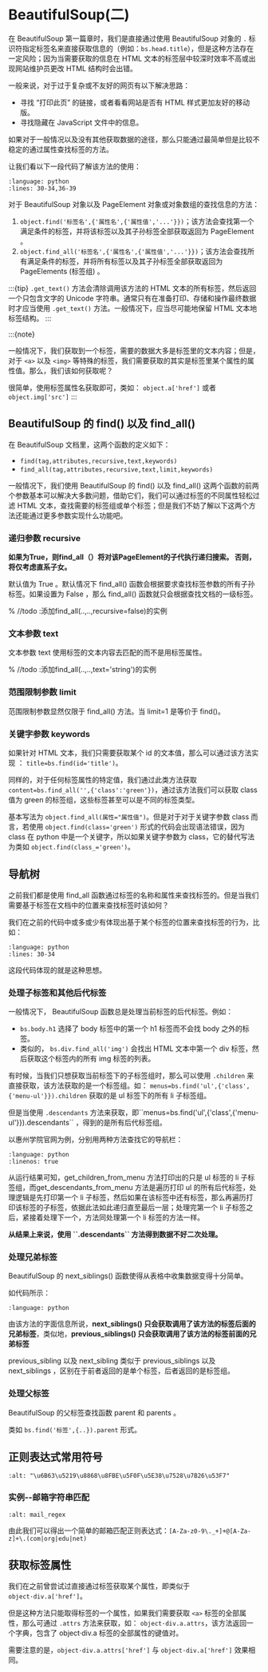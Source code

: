 # BeautifulSoup(二)

在 BeautifulSoup 第一篇章时，我们是直接通过使用 BeautifulSoup 对象的 `.` 标识符指定标签名来直接获取信息的（例如：`bs.head.title`），但是这种方法存在一定风险；因为当需要获取的信息在 HTML 文本的标签层中较深时效率不高或出现网站维护员更改 HTML 结构时会出错。

一般来说，对于过于复杂或不友好的网页有以下解决思路：

- 寻找 “打印此页” 的链接，或者看看网站是否有 HTML 样式更加友好的移动版。
- 寻找隐藏在 JavaScript 文件中的信息。

如果对于一般情况以及没有其他获取数据的途径，那么只能通过最简单但是比较不稳定的通过属性查找标签的方法。

让我们看以下一段代码了解该方法的使用：

```{literalinclude} ../example_python/GetInfoFromSchool.py
:language: python
:lines: 30-34,36-39
```

对于 BeautifulSoup 对象以及 PageElement 对象或对象数组的查找信息的方法：

1. `object.find('标签名',{'属性名',{'属性值','...'}})`；该方法会查找第一个满足条件的标签，并将该标签以及其子孙标签全部获取返回为 PageElement 。
2. `object.find_all('标签名',{'属性名',{'属性值','...'}})`；该方法会查找所有满足条件的标签，并将所有标签以及其子孙标签全部获取返回为 PageElements (标签组) 。

:::{tip}
`.get_text()` 方法会清除调用该方法的 HTML 文本的所有标签，然后返回一个只包含文字的 Unicode 字符串。通常只有在准备打印、存储和操作最终数据时才应当使用 `.get_text()` 方法。一般情况下，应当尽可能地保留 HTML 文本地标签结构。
:::

:::{note}

一般情况下，我们获取到一个标签，需要的数据大多是标签里的文本内容；但是，对于 `<a>` 以及 `<img>` 等特殊的标签，我们需要获取的其实是标签里某个属性的属性值。那么，我们该如何获取呢？

很简单，使用标签属性名获取即可，类如： `object.a['href']` 或者 `object.img['src']`
:::

## BeautifulSoup 的 find() 以及 find_all()

在 BeautifulSoup 文档里，这两个函数的定义如下：

- `find(tag,attributes,recursive,text,keywords)`
- `find_all(tag,attributes,recursive,text,limit,keywords)`

一般情况下，我们使用 BeautifulSoup 的 find() 以及 find_all() 这两个函数的前两个参数基本可以解决大多数问题，借助它们，我们可以通过标签的不同属性轻松过滤 HTML 文本，查找需要的标签组或单个标签；但是我们不妨了解以下这两个方法还能通过更多参数实现什么功能吧。

### 递归参数 recursive

**如果为True，则find_all（）将对该PageElement的子代执行递归搜索。 否则，将仅考虑直系子女。**

默认值为 True 。默认情况下 find_all() 函数会根据要求查找标签参数的所有子孙标签。如果设置为 False ，那么 find_all() 函数就只会根据查找文档的一级标签。

% //todo :添加find_all(..,..,recursive=false)的实例

### 文本参数 text

文本参数 text 使用标签的文本内容去匹配的而不是用标签属性。

% //todo :添加find_all(..,..,text='string')的实例

### 范围限制参数 limit

范围限制参数显然仅限于 find_all() 方法。当 limit=1 是等价于 find()。

### 关键字参数 keywords

如果针对 HTML 文本，我们只需要获取某个 id 的文本值，那么可以通过该方法实现 ：
`title=bs.find(id='title')`。

同样的，对于任何标签属性的特定值，我们通过此类方法获取 `content=bs.find_all('',{'class':'green'})`，通过该方法我们可以获取 class 值为 green 的标签组，这些标签甚至可以是不同的标签类型。

基本写法为 `object.find_all(属性="属性值")`。但是对于对于关键字参数 class 而言，若使用 `object.find(class='green')` 形式的代码会出现语法错误，因为 class 在 python 中是一个关键字，所以如果关键字参数为 class，它的替代写法为类如 `object.find(class_='green')`。

## 导航树

之前我们都是使用 find_all 函数通过标签的名称和属性来查找标签的。但是当我们需要基于标签在文档中的位置来查找标签时该如何？

我们在之前的代码中或多或少有体现出基于某个标签的位置来查找标签的行为，比如：

```{literalinclude} ../example_python/GetInfoFromSchool.py
:language: python
:lines: 30-34
```

这段代码体现的就是这种思想。

### 处理子标签和其他后代标签

一般情况下， BeautifulSoup 函数总是处理当前标签的后代标签。例如：

- `bs.body.h1` 选择了 body 标签中的第一个 h1 标签而不会找 body 之外的标签。
- 类似的， `bs.div.find_all('img')` 会找出 HTML 文本中第一个 div 标签，然后获取这个标签内的所有 img 标签的列表。

有时候，当我们只想获取当前标签下的子标签组时，那么可以使用 `.children` 来直接获取，该方法获取的是一个标签组。如：
`menus=bs.find('ul',{'class',{'menu-ul'}}).children` 获取的是 ul 标签下的所有 li 子标签组。

但是当使用 `.descendants` 方法来获取，即\`\`menus=bs.find('ul',{'class',{'menu-ul'}}).descendants\`\` ，得到的是所有后代标签组。

以惠州学院官网为例，分别用两种方法查找它的导航栏：

```{literalinclude} ../example_python/GetNavigationFromHzu.py
:language: python
:linenos: true
```

从运行结果可知，get_children_from_menu 方法打印出的只是 ul 标签的 li 子标签组，而get_descendants_from_menu 方法是遍历打印 ul 的所有后代标签，处理逻辑是先打印第一个 li 子标签，然后如果在该标签中还有标签，那么再遍历打印该标签的子标签，依据此法如此递归直至最后一层；处理完第一个 li 子标签之后，紧接着处理下一个，方法同处理第一个 li 标签的方法一样。

**从结果上来说，使用 \`\`.descendants\`\` 方法得到数据不好二次处理。**

### 处理兄弟标签

BeautifulSoup 的 next_siblings() 函数使得从表格中收集数据变得十分简单。

如代码所示：

```{literalinclude} ../example_python/GetBrotherInfo.py
:language: python
```

由该方法的字面信息所说，**next_siblings() 只会获取调用了该方法的标签后面的兄弟标签**，类似地，**previous_siblings() 只会获取调用了该方法的标签前面的兄弟标签**

previous_sibling 以及 next_sibling 类似于 previous_siblings 以及 next_siblings ，区别在于前者返回的是单个标签，后者返回的是标签组。

### 处理父标签

BeautifulSoup 的父标签查找函数 parent 和 parents 。

类如 `bs.find('标签',{..}).parent` 形式。

## 正则表达式常用符号

```{image} ../../../img/python/regex.png
:alt: "\u6B63\u5219\u8868\u8FBE\u5F0F\u5E38\u7528\u7B26\u53F7"
```

### 实例--邮箱字符串匹配

```{image} ../../../img/python/mail_regex.png
:alt: mail_regex
```

由此我们可以得出一个简单的邮箱匹配正则表达式：`[A-Za-z0-9\._+]+@[A-Za-z]+\.(com|org|edu|net)`

## 获取标签属性

我们在之前曾尝试过直接通过标签获取某个属性，即类似于 `object·div.a['href']`。

但是这种方法只能取得标签的一个属性，如果我们需要获取 `<a>` 标签的全部属性，那么可通过 `.attrs` 方法来获取，如： `object·div.a.attrs`，该方法返回一个字典，包含了 object·div.a 标签的全部属性的键值对。

需要注意的是，`object·div.a.attrs['href']` 与 `object·div.a['href']` 效果相同。
